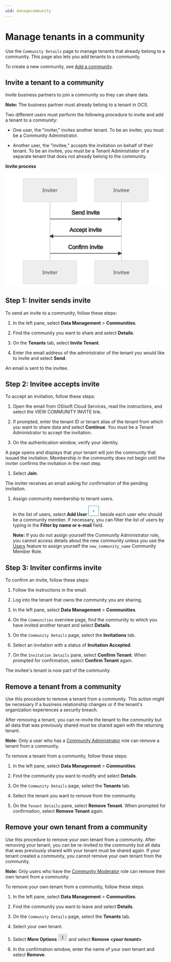 ```yaml
---
uid: managecommunity
---
```


# Manage tenants in a community

Use the `Community Details` page to manage tenants that already belong to a community. This page also lets you add tenants to a community.

To create a new community, see [Add a community](xref:add-community).

## Invite a tenant to a community

Invite business partners to join a community so they can share data. 

**Note:** The business partner must already belong to a tenant in OCS.

Two different users must perform the following procedure to invite and add a tenant to a community:

- One user, the "inviter," invites another tenant. To be an inviter, you must be a Community Administrator.

- Another user, the "invitee," accepts the invitation on behalf of their tenant. To be an invitee, you must be a Tenant Administrator of a separate tenant that does not already belong to the community.

**Invite process**

![Invite process](images/invite-process.drawio.svg)

## Step 1: Inviter sends invite

To send an invite to a community, follow these steps:

1. In the left pane, select **Data Management** > **Communities**.

1. Find the community you want to share and select **Details**.

1. On the **Tenants** tab, select **Invite Tenant**.

1. Enter the email address of the administrator of the tenant you would like to invite and select **Send**.

  An email is sent to the invitee.

## Step 2: Invitee accepts invite

To accept an invitation, follow these steps:

1. Open the email from OSIsoft Cloud Services, read the instructions, and select the VIEW COMMUNITY INVITE link.

1. If prompted, enter the tenant ID or tenant alias of the tenant from which you want to share data and select **Continue**. You must be a Tenant Administrator to accept the invitation.

1. On the authentication window, verify your identity.

  A page opens and displays that your tenant will join the community that issued the invitation. Membership in the community does not begin until the inviter confirms the invitation in the next step.

1. Select **Join**.

  The inviter receives an email asking for confirmation of the pending invitation.

1. Assign community membership to tenant users.

    In the list of users, select **Add User** ![Add User](images\add-button-white-background.png "Add User") beside each user who should be a community member. If necessary, you can filter the list of users by typing in the **Filter by name or e-mail** field.

    **Note:** If you do not assign yourself the Community Administrator role, you cannot access details about the new community unless you use the [Users](xref:ccUsers) feature to assign yourself the `new_community_name` Community Member Role.

## Step 3: Inviter confirms invite

To confirm an invite, follow these steps:

1. Follow the instructions in the email.

1. Log into the tenant that owns the community you are sharing.

1. In the left pane, select **Data Management** > **Communities**.

1. On the `Communities` overview page, find the community to which you have invited another tenant and select **Details**.

1. On the `Community Details` page, select the **Invitations** tab.

1. Select an invitation with a status of **Invitation Accepted**.

1. On the `Invitation Details` pane, select **Confirm Tenant**. When prompted for confirmation, select **Confirm Tenant** again.

  The invitee's tenant is now part of the community.

## Remove a tenant from a community

Use this procedure to remove a tenant from a community. This action might be necessary if a business relationship changes or if the tenant's organization experiences a security breach.

After removing a tenant, you can re-invite the tenant to the community but all data that was previously shared must be shared again with the returning tenant.

**Note:** Only a user who has a [Community Administrator](xref:communityroles#community-administrator) role can remove a tenant from a community.  

To remove a tenant from a community, follow these steps:

1. In the left pane, select **Data Management** > **Communities**.

1. Find the community you want to modify and select **Details**.

1. On the `Community Details` page, select the **Tenants** tab.

1. Select the tenant you want to remove from the community. 

1. On the `Tenant Details` pane, select **Remove Tenant**. When prompted for confirmation, select **Remove Tenant** again.

## Remove your own tenant from a community

Use this procedure to remove your own tenant from a community. After removing your tenant, you can be re-invited to the community but all data that was previously shared with your tenant must be shared again. If your tenant created a community, you cannot remove your own tenant from the community.

**Note:** Only users who have the [Community Moderator](xref:communityroles#community-moderator) role can remove their own tenant from a community.

To remove your own tenant from a community, follow these steps:

1. In the left pane, select **Data Management** > **Communities**.

1. Find the community you want to leave and select **Details**.

1. On the `Community Details` page, select the **Tenants** tab.

1. Select your own tenant.

1. Select **More Options** ![More Options](images\more-options.png "More Options") and select **Remove \<*your tenant*\>**.

1. In the confirmation window, enter the name of your own tenant and select **Remove**.
